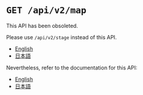 `GET /api/v2/map`
===================

This API has been obsoleted.

Please use `/api/v2/stage` instead of this API.

  - [English](https://apidoc.stat.ink/v2.en.html#operation/getStage)
  - [日本語](https://apidoc.stat.ink/v2.ja.html#operation/getStage)

Nevertheless, refer to the documentation for this API:

  - [English](https://apidoc.stat.ink/v2.en.html#operation/getMap)
  - [日本語](https://apidoc.stat.ink/v2.ja.html#operation/getMap)
